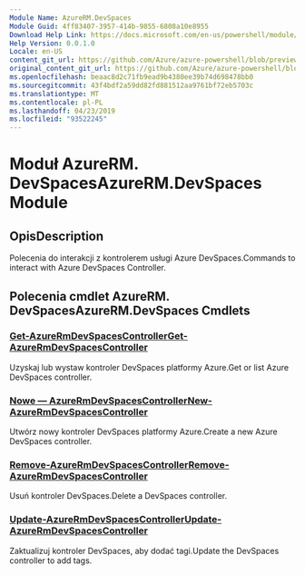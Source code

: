 ```yaml
---
Module Name: AzureRM.DevSpaces
Module Guid: 4ff83407-3957-414b-9855-6808a10e8955
Download Help Link: https://docs.microsoft.com/en-us/powershell/module/azurerm.devspaces
Help Version: 0.0.1.0
Locale: en-US
content_git_url: https://github.com/Azure/azure-powershell/blob/preview/src/ResourceManager/DevSpaces/Commands.DevSpaces/help/AzureRM.DevSpaces.md
original_content_git_url: https://github.com/Azure/azure-powershell/blob/preview/src/ResourceManager/DevSpaces/Commands.DevSpaces/help/AzureRM.DevSpaces.md
ms.openlocfilehash: beaac8d2c71fb9ead9b4380ee39b74d698478bb0
ms.sourcegitcommit: 43f4bdf2a59dd82fd881512aa9761bf72eb5703c
ms.translationtype: MT
ms.contentlocale: pl-PL
ms.lasthandoff: 04/23/2019
ms.locfileid: "93522245"
---
```

# <span data-ttu-id="44ab2-101">Moduł AzureRM. DevSpaces</span><span class="sxs-lookup"><span data-stu-id="44ab2-101">AzureRM.DevSpaces Module</span></span>
## <span data-ttu-id="44ab2-102">Opis</span><span class="sxs-lookup"><span data-stu-id="44ab2-102">Description</span></span>
<span data-ttu-id="44ab2-103">Polecenia do interakcji z kontrolerem usługi Azure DevSpaces.</span><span class="sxs-lookup"><span data-stu-id="44ab2-103">Commands to interact with Azure DevSpaces Controller.</span></span>

## <span data-ttu-id="44ab2-104">Polecenia cmdlet AzureRM. DevSpaces</span><span class="sxs-lookup"><span data-stu-id="44ab2-104">AzureRM.DevSpaces Cmdlets</span></span>
### [<span data-ttu-id="44ab2-105">Get-AzureRmDevSpacesController</span><span class="sxs-lookup"><span data-stu-id="44ab2-105">Get-AzureRmDevSpacesController</span></span>](Get-AzureRmDevSpacesController.md)
<span data-ttu-id="44ab2-106">Uzyskaj lub wystaw kontroler DevSpaces platformy Azure.</span><span class="sxs-lookup"><span data-stu-id="44ab2-106">Get or list Azure DevSpaces controller.</span></span>

### [<span data-ttu-id="44ab2-107">Nowe — AzureRmDevSpacesController</span><span class="sxs-lookup"><span data-stu-id="44ab2-107">New-AzureRmDevSpacesController</span></span>](New-AzureRmDevSpacesController.md)
<span data-ttu-id="44ab2-108">Utwórz nowy kontroler DevSpaces platformy Azure.</span><span class="sxs-lookup"><span data-stu-id="44ab2-108">Create a new Azure DevSpaces controller.</span></span>

### [<span data-ttu-id="44ab2-109">Remove-AzureRmDevSpacesController</span><span class="sxs-lookup"><span data-stu-id="44ab2-109">Remove-AzureRmDevSpacesController</span></span>](Remove-AzureRmDevSpacesController.md)
<span data-ttu-id="44ab2-110">Usuń kontroler DevSpaces.</span><span class="sxs-lookup"><span data-stu-id="44ab2-110">Delete a DevSpaces controller.</span></span>

### [<span data-ttu-id="44ab2-111">Update-AzureRmDevSpacesController</span><span class="sxs-lookup"><span data-stu-id="44ab2-111">Update-AzureRmDevSpacesController</span></span>](Update-AzureRmDevSpacesController.md)
<span data-ttu-id="44ab2-112">Zaktualizuj kontroler DevSpaces, aby dodać tagi.</span><span class="sxs-lookup"><span data-stu-id="44ab2-112">Update the DevSpaces controller to add tags.</span></span> 

